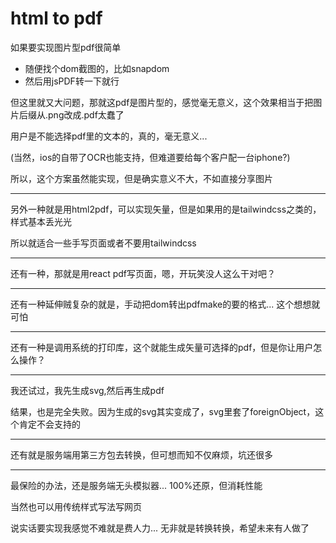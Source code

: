 # html to pdf

如果要实现图片型pdf很简单

* 随便找个dom截图的，比如snapdom
* 然后用jsPDF转一下就行



但这里就又大问题，那就这pdf是图片型的，感觉毫无意义，这个效果相当于把图片后缀从.png改成.pdf太蠢了

用户是不能选择pdf里的文本的，真的，毫无意义...

(当然，ios的自带了OCR也能支持，但难道要给每个客户配一台iphone?)





所以，这个方案虽然能实现，但是确实意义不大，不如直接分享图片



***



另外一种就是用html2pdf，可以实现矢量，但是如果用的是tailwindcss之类的，样式基本丢光光

所以就适合一些手写页面或者不要用tailwindcss



***

还有一种，那就是用react pdf写页面，嗯，开玩笑没人这么干对吧？





***

&#x20;还有一种延伸贼复杂的就是，手动把dom转出pdfmake的要的格式...  这个想想就可怕



***

&#x20;还有一种是调用系统的打印库，这个就能生成矢量可选择的pdf，但是你让用户怎么操作？

***



我还试过，我先生成svg,然后再生成pdf

结果，也是完全失败。因为生成的svg其实变成了，svg里套了foreignObject，这个肯定不会支持的



***

还有就是服务端用第三方包去转换，但可想而知不仅麻烦，坑还很多

***



最保险的办法，还是服务端无头模拟器... 100%还原，但消耗性能

当然也可以用传统样式写法写网页



&#x20;说实话要实现我感觉不难就是费人力... 无非就是转换转换，希望未来有人做了







